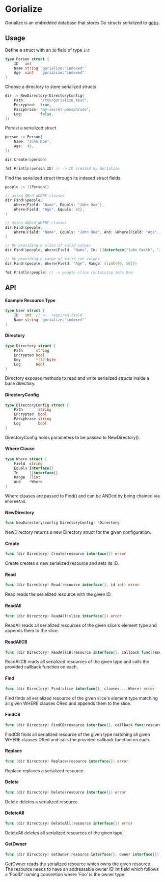 # Gorialize
Gorialize is an embedded database that stores Go structs serialized to [gobs](https://golang.org/pkg/encoding/gob/).

## Usage
Define a struct with an `ID` field of type `int`
```Go
type Person struct {
    ID   int
    Name string `gorialize:"indexed"`
    Age  uint   `gorialize:"indexed"`
}
```

Choose a directory to store serialized structs
```Go
dir := NewDirectory(DirectoryConfig{
    Path:       "/tmp/gorialize_test",
    Encrypted:  true,
    Passphrase: "my-secret-passphrase",
    Log:        false,
})
```

Persist a serialized struct
```Go
person := Person{
    Name: "John Doe",
    Age:  42,
})

dir.Create(&person)

fmt.Println(person.ID) // -> ID created by Gorialize
```

Find the serialized struct through its indexed struct fields
```Go
people := []Person{}

// using ORed WHERE clauses
dir.Find(&people,
    Where{Field: "Name", Equals: "John Doe"},
    Where{Field: "Age", Equals: 42},
)

// using ANDed WHERE clauses
dir.Find(&people,
    Where{Field: "Name", Equals: "John Doe", And: &Where{Field: "Age", Equals: 42}},
)

// by providing a slice of valid values
dir.Find(&people, Where{Field: "Name", In: []interface{"John Smith", "John Doe", "Jane Doe"}})

// by providing a range of valid int values
dir.Find(&people, Where{Field: "Age", Range: []int{40, 50}})

fmt.Println(people) // -> people slice containing John Doe
```

## API

#### Example Resource Type
```Go
type User struct {
    ID   int  // <-- required field
    Name string `gorialize:"indexed"`
}
```

#### Directory
```Go
type Directory struct {
    Path      string
    Encrypted bool
    Key       *[32]byte
    Log       bool
}
```
Directory exposes methods to read and write serialized structs inside a base directory.

#### DirectoryConfig
```Go
type DirectoryConfig struct {
    Path       string
    Encrypted  bool
    Passphrase string
    Log        bool
}
```
DirectoryConfig holds parameters to be passed to NewDirectory().

#### Where Clause
```Go
type Where struct {
    Field  string
    Equals interface{}
    In     []interface{}
    Range  []int
    And    *Where
}
```
Where clauses are passed to Find() and can be ANDed by being chained via `Where#And`.

#### NewDirectory
```Go
func NewDirectory(config DirectoryConfig) *Directory
```
NewDirectory returns a new Directory struct for the given configuration.

#### Create
```Go
func (dir Directory) Create(resource interface{}) error
```
Create creates a new serialized resource and sets its ID.

#### Read
```Go
func (dir Directory) Read(resource interface{}, id int) error
```
Read reads the serialized resource with the given ID.

#### ReadAll
```Go
func (dir Directory) ReadAll(slice interface{}) error
```
ReadAll reads all serialized resources of the given slice's element type and appends them to the slice.

#### ReadAllCB
```Go
func (dir Directory) ReadAllCB(resource interface{}, callback func(resource interface{})) error
```
ReadAllCB reads all serialized resources of the given type and calls the provided callback function on each.

#### Find
```Go
func (dir Directory) Find(slice interface{}, clauses ...Where) error
```
Find finds all serialized resource of the given slice's element type matching all given WHERE clauses ORed and appends them to the slice.

#### FindCB
```Go
func (dir Directory) FindCB(resource interface{}, callback func(resource interface{}), clauses ...Where) error
```
FindCB finds all serialized resource of the given type matching all given WHERE clauses ORed and calls the provided callback function on each.

#### Replace
```Go
func (dir Directory) Replace(resource interface{}) error
```
Replace replaces a serialized resource

#### Delete
```Go
func (dir Directory) Delete(resource interface{}) error
```
Delete deletes a serialized resource.

#### DeleteAll
```Go
func (dir Directory) DeleteAll(resource interface{}) error
```
DeleteAll deletes all serialized resources of the given type.

#### GetOwner
```Go
func (dir Directory) GetOwner(resource interface{}, owner interface{}) error
```
GetOwner reads the serialized resource which owns the given resource.
The resource needs to have an addressable owner ID int field which
follows a 'FooID' naming convention where 'Foo' is the owner type.
